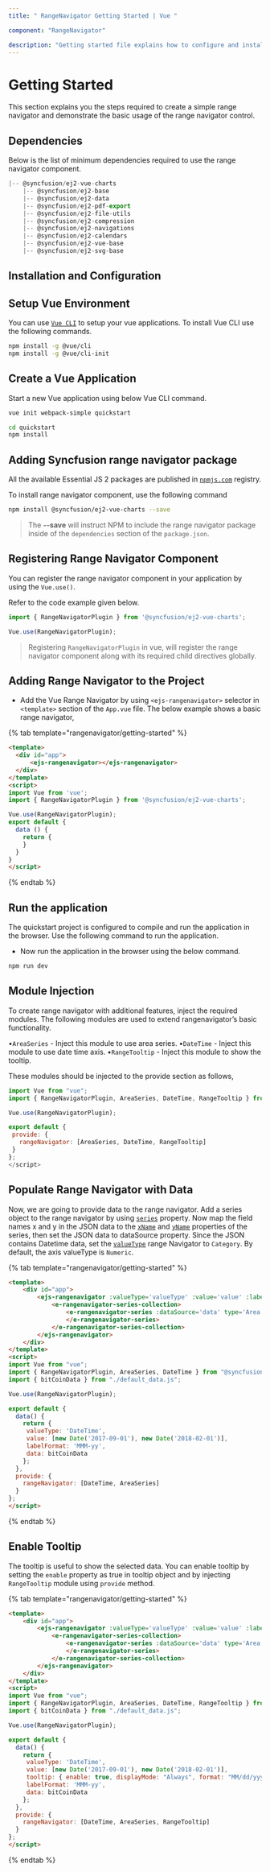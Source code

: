 ```yaml
---
title: " RangeNavigator Getting Started | Vue "

component: "RangeNavigator"

description: "Getting started file explains how to configure and install rangenavigator packages and also how to create basic rangenavigator,module injections."
---
```


# Getting Started

This section explains you the steps required to create a simple range navigator and demonstrate the basic usage of the range navigator control.

## Dependencies

Below is the list of minimum dependencies required to use the range navigator component.

```javascript
|-- @syncfusion/ej2-vue-charts
    |-- @syncfusion/ej2-base
    |-- @syncfusion/ej2-data
    |-- @syncfusion/ej2-pdf-export
    |-- @syncfusion/ej2-file-utils
    |-- @syncfusion/ej2-compression
    |-- @syncfusion/ej2-navigations
    |-- @syncfusion/ej2-calendars
    |-- @syncfusion/ej2-vue-base
    |-- @syncfusion/ej2-svg-base
```

## Installation and Configuration

## Setup Vue Environment

You can use [`Vue CLI`](https://github.com/vuejs/vue-cli) to setup your vue applications.
To install Vue CLI use the following commands.

```bash
npm install -g @vue/cli
npm install -g @vue/cli-init
```

## Create a Vue Application

Start a new Vue application using below Vue CLI command.

```bash
vue init webpack-simple quickstart

cd quickstart
npm install
```

## Adding Syncfusion range navigator package

All the available Essential JS 2 packages are published in [`npmjs.com`](https://www.npmjs.com/~syncfusionorg) registry.

To install range navigator component, use the following command

```bash
npm install @syncfusion/ej2-vue-charts --save
```

> The **--save** will instruct NPM to include the range navigator package inside of the `dependencies` section of the `package.json`.

## Registering Range Navigator Component

You can register the range navigator component in your application by using the `Vue.use()`.

Refer to the code example given below.

```typescript
import { RangeNavigatorPlugin } from '@syncfusion/ej2-vue-charts';

Vue.use(RangeNavigatorPlugin);
```

> Registering `RangeNavigatorPlugin` in vue, will register the range navigator component along with its required child directives globally.

## Adding Range Navigator to the Project

* Add the Vue Range Navigator by using `<ejs-rangenavigator>` selector in `<template>` section of the `App.vue` file.
The below example shows a basic range navigator,

{% tab template="rangenavigator/getting-started" %}

```html
<template>
  <div id="app">
      <ejs-rangenavigator></ejs-rangenavigator>
  </div>
</template>
<script>
import Vue from 'vue';
import { RangeNavigatorPlugin } from '@syncfusion/ej2-vue-charts';

Vue.use(RangeNavigatorPlugin);
export default {
  data () {
    return {
    }
  }
}
</script>
```

{% endtab %}

## Run the application

The quickstart project is configured to compile and run the application in the browser. Use the following command to run the application.

* Now run the application in the browser using the below command.

```cmd
npm run dev
```

## Module Injection

To create range navigator with additional features, inject the required modules. The following modules are used to
extend rangenavigator’s basic functionality.

•`AreaSeries` - Inject this module to use area series.
•`DateTime` - Inject this module to use date time axis.
•`RangeTooltip` - Inject this module to show the tooltip.

These modules should be injected to the provide section as follows,

 ```javascript
import Vue from "vue";
import { RangeNavigatorPlugin, AreaSeries, DateTime, RangeTooltip } from "@syncfusion/ej2-vue-charts";

Vue.use(RangeNavigatorPlugin);

export default {
  provide: {
    rangeNavigator: [AreaSeries, DateTime, RangeTooltip]
  }
};
</script>
 ```

## Populate Range Navigator with Data

Now, we are going to provide data to the range navigator. Add a series object to the range navigator by using [`series`](../api/range-navigator/rangeNavigatorSeries/)
property. Now map the field names x and y in the JSON data to the [`xName`](../api/range-navigator/rangeNavigatorSeries/#xname) and [`yName`](../api/range-navigator/rangeNavigatorSeries/#yname)
properties of the series, then set the JSON data to dataSource property. Since the JSON contains Datetime data,
set the [`valueType`](../api/range-navigator/rangeNavigatorModel/#valuetype) range Navigator to `Category`. By default, the axis valueType is `Numeric`.

{% tab template="rangenavigator/getting-started" %}

```html
<template>
    <div id="app">
        <ejs-rangenavigator :valueType='valueType' :value='value' :labelFormat='labelFormat'>
            <e-rangenavigator-series-collection>
                <e-rangenavigator-series :dataSource='data' type='Area' xName='x' yName='y' width=2>
                </e-rangenavigator-series>
            </e-rangenavigator-series-collection>
        </ejs-rangenavigator>
    </div>
</template>
<script>
import Vue from "vue";
import { RangeNavigatorPlugin, AreaSeries, DateTime } from "@syncfusion/ej2-vue-charts";
import { bitCoinData } from "./default_data.js";

Vue.use(RangeNavigatorPlugin);

export default {
  data() {
    return {
     valueType: 'DateTime',
     value: [new Date('2017-09-01'), new Date('2018-02-01')],
     labelFormat: 'MMM-yy',
     data: bitCoinData
    };
  },
  provide: {
    rangeNavigator: [DateTime, AreaSeries]
  }
};
</script>
```

{% endtab %}

## Enable Tooltip

The tooltip is useful to show the selected data. You can enable tooltip by setting the `enable` property as true in tooltip object
and by injecting `RangeTooltip` module using `provide` method.

{% tab template="rangenavigator/getting-started" %}

```html
<template>
    <div id="app">
        <ejs-rangenavigator :valueType='valueType' :value='value' :labelFormat='labelFormat' :tooltip='tooltip'>
            <e-rangenavigator-series-collection>
                <e-rangenavigator-series :dataSource='data' type='Area' xName='x' yName='y' width=2>
                </e-rangenavigator-series>
            </e-rangenavigator-series-collection>
        </ejs-rangenavigator>
    </div>
</template>
<script>
import Vue from "vue";
import { RangeNavigatorPlugin, AreaSeries, DateTime, RangeTooltip } from "@syncfusion/ej2-vue-charts";
import { bitCoinData } from "./default_data.js";

Vue.use(RangeNavigatorPlugin);

export default {
  data() {
    return {
     valueType: 'DateTime',
     value: [new Date('2017-09-01'), new Date('2018-02-01')],
     tooltip: { enable: true, displayMode: "Always", format: "MM/dd/yyyy" },
     labelFormat: 'MMM-yy',
     data: bitCoinData
    };
  },
  provide: {
    rangeNavigator: [DateTime, AreaSeries, RangeTooltip]
  }
};
</script>
```

{% endtab %}